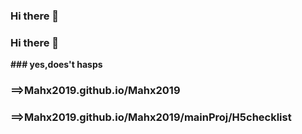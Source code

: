 ### Hi there 👋

<!--
**Mahx2019/Mahx2019** is a ✨ _special_ ✨ repository because its `README.md` (this file) appears on your GitHub profile.

Here are some ideas to get you started:

- 🔭 I’m currently working on ...
- 🌱 I’m currently learning ...
- 👯 I’m looking to collaborate on ...
- 🤔 I’m looking for help with ...
- 💬 Ask me about ...
- 📫 How to reach me: ...
- 😄 Pronouns: ...
- ⚡ Fun fact: ...
-->
### Hi there 👋
**### yes,does't hasps**

### ==>Mahx2019.github.io/Mahx2019

### ==>Mahx2019.github.io/Mahx2019/mainProj/H5checklist